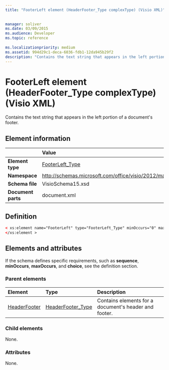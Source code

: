 ```yaml
---
title: "FooterLeft element (HeaderFooter_Type complexType) (Visio XML)"
 
 
manager: soliver
ms.date: 03/09/2015
ms.audience: Developer
ms.topic: reference
 
ms.localizationpriority: medium
ms.assetid: 994d29c1-deca-6036-fdb1-12da945b29f2
description: "Contains the text string that appears in the left portion of a document's footer."
---
```


# FooterLeft element (HeaderFooter_Type complexType) (Visio XML)

Contains the text string that appears in the left portion of a document's footer.
  
## Element information

||Value |
|:-----|:-----|
|**Element type** <br/> |[FooterLeft_Type](footerleft_type-complextypevisio-xml.md) <br/> |
|**Namespace** <br/> |http://schemas.microsoft.com/office/visio/2012/main  <br/> |
|**Schema file** <br/> |VisioSchema15.xsd  <br/> |
|**Document parts** <br/> |document.xml  <br/> |
   
## Definition

```XML
< xs:element name="FooterLeft" type="FooterLeft_Type" minOccurs="0" maxOccurs="1" >
</xs:element >
```

## Elements and attributes

If the schema defines specific requirements, such as **sequence**, **minOccurs**, **maxOccurs**, and **choice**, see the definition section. 
  
### Parent elements

|**Element**|**Type**|**Description**|
|:-----|:-----|:-----|
|[HeaderFooter](headerfooter-element-visiodocument_type-complextypevisio-xml.md) <br/> |[HeaderFooter_Type](headerfooter_type-complextypevisio-xml.md) <br/> |Contains elements for a document's header and footer. |
   
### Child elements

None.
  
### Attributes

None.
  


